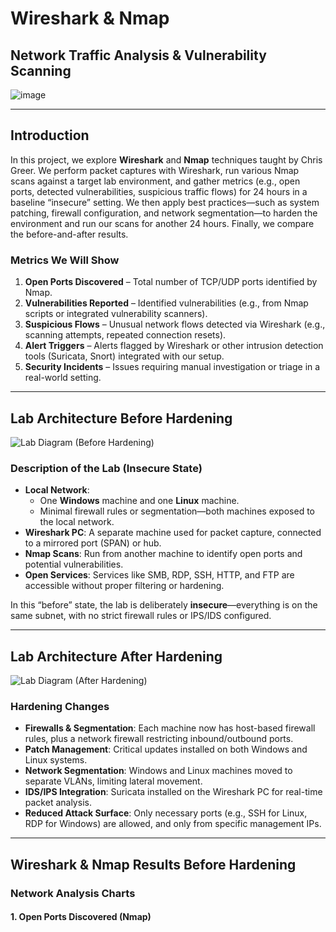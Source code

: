 # Wireshark & Nmap  
## Network Traffic Analysis & Vulnerability Scanning

![image](https://github.com/user-attachments/assets/348b9047-bc9d-465b-a37f-e06eebd8b53a)


---

## Introduction

In this project, we explore **Wireshark** and **Nmap** techniques taught by Chris Greer. We perform packet captures with Wireshark, run various Nmap scans against a target lab environment, and gather metrics (e.g., open ports, detected vulnerabilities, suspicious traffic flows) for 24 hours in a baseline “insecure” setting. We then apply best practices—such as system patching, firewall configuration, and network segmentation—to harden the environment and run our scans for another 24 hours. Finally, we compare the before-and-after results.

### Metrics We Will Show

1. **Open Ports Discovered** – Total number of TCP/UDP ports identified by Nmap.  
2. **Vulnerabilities Reported** – Identified vulnerabilities (e.g., from Nmap scripts or integrated vulnerability scanners).  
3. **Suspicious Flows** – Unusual network flows detected via Wireshark (e.g., scanning attempts, repeated connection resets).  
4. **Alert Triggers** – Alerts flagged by Wireshark or other intrusion detection tools (Suricata, Snort) integrated with our setup.  
5. **Security Incidents** – Issues requiring manual investigation or triage in a real-world setting.

---

## Lab Architecture Before Hardening

![Lab Diagram (Before Hardening)](https://i.imgur.com/Rv6acZK.png)

### Description of the Lab (Insecure State)

- **Local Network**:  
  - One **Windows** machine and one **Linux** machine.  
  - Minimal firewall rules or segmentation—both machines exposed to the local network.
- **Wireshark PC**: A separate machine used for packet capture, connected to a mirrored port (SPAN) or hub.  
- **Nmap Scans**: Run from another machine to identify open ports and potential vulnerabilities.  
- **Open Services**: Services like SMB, RDP, SSH, HTTP, and FTP are accessible without proper filtering or hardening.

In this “before” state, the lab is deliberately **insecure**—everything is on the same subnet, with no strict firewall rules or IPS/IDS configured.

---

## Lab Architecture After Hardening

![Lab Diagram (After Hardening)](https://i.imgur.com/p6KkXMD.png)

### Hardening Changes

- **Firewalls & Segmentation**: Each machine now has host-based firewall rules, plus a network firewall restricting inbound/outbound ports.  
- **Patch Management**: Critical updates installed on both Windows and Linux systems.  
- **Network Segmentation**: Windows and Linux machines moved to separate VLANs, limiting lateral movement.  
- **IDS/IPS Integration**: Suricata installed on the Wireshark PC for real-time packet analysis.  
- **Reduced Attack Surface**: Only necessary ports (e.g., SSH for Linux, RDP for Windows) are allowed, and only from specific management IPs.

---

## Wireshark & Nmap Results Before Hardening

### Network Analysis Charts

#### 1. Open Ports Discovered (Nmap)
